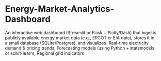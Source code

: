 # Energy-Market-Analytics-Dashboard
An interactive web dashboard (Streamlit or Flask + Plotly/Dash) that ingests publicly available energy market data (e.g., ERCOT or EIA data), stores it in a small database (SQLite/Postgres), and visualizes: Real-time electricity demand &amp; pricing trends, Forecasting models (using Python + statsmodels or scikit-learn), Regional grid indicators
